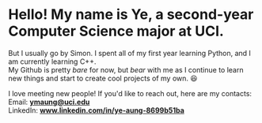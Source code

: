 # Hello! My name is Ye, a second-year Computer Science major at UCI. 

But I usually go by Simon.
I spent all of my first year learning Python, and I am currently learning C++.  
My Github is pretty *bare* for now, but *bear* with me as I continue to learn new things and start to create cool projects of my own. 😆


I love meeting new people! If you'd like to reach out, here are my contacts:  
Email:    **ymaung@uci.edu**  
LinkedIn: **www.linkedin.com/in/ye-aung-8699b51ba**  
